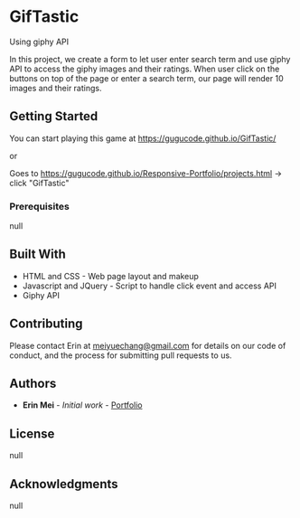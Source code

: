 # GifTastic
Using giphy API

In this project, we create a form to let user enter search term and use giphy API to access the giphy images and their ratings. When user click on the buttons on top of the page or enter a search term, our page will render 10 images and their ratings.

## Getting Started

You can start playing this game at https://gugucode.github.io/GifTastic/ 

or 

Goes to https://gugucode.github.io/Responsive-Portfolio/projects.html -> click "GifTastic"

### Prerequisites

null


## Built With

* HTML and CSS - Web page layout and makeup
* Javascript and JQuery - Script to handle click event and access API
* Giphy API


## Contributing

Please contact Erin at meiyuechang@gmail.com for details on our code of conduct, and the process for submitting pull requests to us.

## Authors

* **Erin Mei** - *Initial work* - [Portfolio](https://gugucode.github.io/GifTastic/index.html)


## License

null

## Acknowledgments

null


